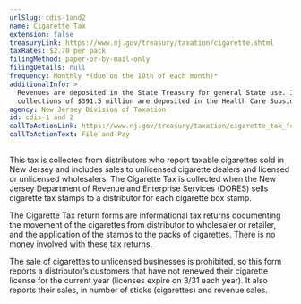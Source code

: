 ```yaml
---
urlSlug: cdis-1and2
name: Cigarette Tax
extension: false
treasuryLink: https://www.nj.gov/treasury/taxation/cigarette.shtml
taxRates: $2.70 per pack
filingMethod: paper-or-by-mail-only
filingDetails: null
frequency: Monthly *(due on the 10th of each month)*
additionalInfo: >
  Revenues are deposited in the State Treasury for general State use. Initial
  collections of $391.5 million are deposited in the Health Care Subsidy Fund.
agency: New Jersey Division of Taxation
id: cdis-1 and 2
callToActionLink: https://www.nj.gov/treasury/taxation/cigarette_tax_form.shtml
callToActionText: File and Pay
---
```


This tax is collected from distributors who report taxable cigarettes sold in New Jersey and includes sales to unlicensed cigarette dealers and licensed or unlicensed wholesalers. The Cigarette Tax is collected when the New Jersey Department of Revenue and Enterprise Services (DORES) sells cigarette tax stamps to a distributor for each cigarette box stamp. 

The Cigarette Tax return forms are informational tax returns documenting the movement of the cigarettes from distributor to wholesaler or retailer, and the application of the stamps to the packs of cigarettes. There is no money involved with these tax returns.

The sale of cigarettes to unlicensed businesses is prohibited, so this form reports a distributor’s customers that have not renewed their cigarette license for the current year (licenses expire on 3/31 each year). It also reports their sales, in number of sticks (cigarettes) and revenue sales.